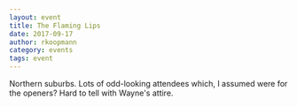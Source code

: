 ```yaml
---
layout: event
title: The Flaming Lips
date: 2017-09-17
author: rkoopmann
category: events
tags: event
---
```


Northern suburbs.
Lots of odd-looking attendees which, I assumed were for the openers?
Hard to tell with Wayne's attire.
